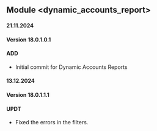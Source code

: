 ## Module <dynamic_accounts_report>

#### 21.11.2024
#### Version 18.0.1.0.1
#### ADD
- Initial commit for Dynamic Accounts  Reports

#### 13.12.2024
#### Version 18.0.1.1.1
#### UPDT
- Fixed the errors in the filters.